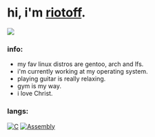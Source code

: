 # hi, i'm [riotoff](https://t.me/terpila898).

[![](https://komarev.com/ghpvc/?username=RIOTOFF&logo=github&style=for-the-badge&color=202020)](https://github.com/RiotOff)
<br />

### info:
- my fav linux distros are gentoo, arch and lfs.
- i'm currently working at my operating system.
- playing guitar is really relaxing.
- gym is my way.
- i love Christ.
### langs:
[![C](https://img.shields.io/badge/-C-202020?style=for-the-badge)](https://wikipedia.org/wiki/C_(programming_language))
[![Assembly](https://img.shields.io/badge/-Assembly-202020?style=for-the-badge)](https://wikipedia.org/wiki/Assembly_language)
